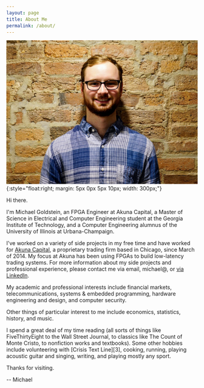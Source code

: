 ```yaml
---
layout: page
title: About Me
permalink: /about/
---
```


![Michael Goldstein](/assets/me.jpg){:style="float:right; margin: 5px 0px 5px 10px; width: 300px;"}

Hi there. 

I'm Michael Goldstein, an FPGA Engineer at Akuna Capital,
a Master of Science in Electrical and Computer Engineering student at the Georgia Institute of Technology,
and a Computer Engineering alumnus of the University of Illinois at Urbana-Champaign. 

I've worked on a variety of side projects in my free time and have worked for [Akuna Capital][1], a 
proprietary trading firm based in Chicago, since March of 2014. My focus at Akuna has been 
using FPGAs to build low-latency trading systems.
For more information about my side projects and professional experience, please contact me via email, michael@,
or [via LinkedIn][2].

My academic and professional interests include financial markets, telecommunications, systems & embedded programming,
hardware engineering and design, and computer security.

Other things of particular interest to me include economics, statistics, history, and music.

I spend a great deal of my time reading (all sorts of things like FiveThirtyEight to the Wall Street Journal,
to classics like The Count of Monte Cristo, to nonfiction works and textbooks).
Some other hobbies include volunteering with [Crisis Text Line][3], cooking, running,
playing acoustic guitar and singing, writing, and playing mostly any sport.

Thanks for visiting.

-- Michael

[1]: http://www.akunacapital.com/
[2]: https://www.linkedin.com/in/mgold95

